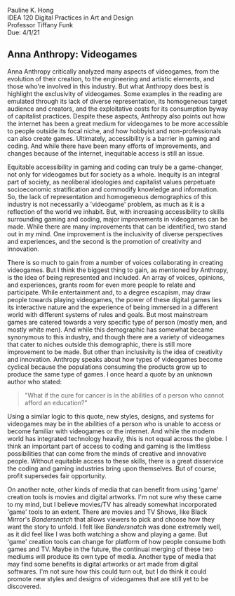 Pauline K. Hong  
IDEA 120 Digital Practices in Art and Design  
Professor Tiffany Funk  
Due: 4/1/21 

## Anna Anthropy: Videogames

Anna Anthropy critically analyzed many aspects of videogames, from the evolution of their creation, to the engineering and artistic elements, and those who're involved in this industry. But what Anthropy does best is highlight the exclusivity of videogames. Some examples in the reading are emulated through its lack of diverse representation, its homogeneous target audience and creators, and the exploitative costs for its consumption byway of capitalist practices. Despite these aspects, Anthropy also points out how the internet has been a great medium for videogames to be more accessible to people outside its focal niche, and how hobbyist and non-professionals can also create games. Ultimately, accessibility is a barrier in gaming and coding. And while there have been many efforts of improvements, and changes because of the internet, inequitable access is still an issue. 

Equitable accessibility in gaming and coding can truly be a game-changer, not only for videogames but for society as a whole. Inequity is an integral part of society, as neoliberal ideologies and capitalist values perpetuate socioeconomic stratification and commodify knowledge and information. So, the lack of representation and homogeneous demographics of this industry is not necessarily a 'videogame' problem, as much as it is a reflection of the world we inhabit. But, with increasing accessibility to skills surrounding gaming and coding, major improvements in videogames can be made. While there are many improvements that can be identified, two stand out in my mind. One improvement is the inclusivity of diverse perspectives and experiences, and the second is the promotion of creativity and innovation. 

There is so much to gain from a number of voices collaborating in creating videogames. But I think the biggest thing to gain, as mentioned by Anthropy, is the idea of being represented and included. An array of voices, opinions, and experiences, grants room for even more people to relate and participate. While entertainment and, to a degree escapism, may draw people towards playing videogames, the power of these digital games lies its interactive nature and the experience of being immersed in a different world with different systems of rules and goals. But most mainstream games are catered towards a very specific type of person (mostly men, and mostly white men). And while this demographic has somewhat became synonymous to this industry, and though there are a variety of videogames that cater to niches outside this demographic, there is still more improvement to be made. But other than inclusivity is the idea of creativity and innovation. Anthropy speaks about how types of videogames become cyclical because the populations consuming the products grow up to produce the same type of games. I once heard a quote by an unknown author who stated: 

> "What if the cure for cancer is in the abilities of a person who cannot afford an education?" 


Using a similar logic to this quote, new styles, designs, and systems for videogames may be in the abilities of a person who is unable to access or become familiar with videogames or the internet. And while the modern world has integrated technology heavily, this is not equal across the globe. I think an important part of access to coding and gaming is the limitless possibilities that can come from the minds of creative and innovative people. Without equitable access to these skills, there is a great disservice the coding and gaming industries bring upon themselves. But of course, profit supersedes fair opportunity. 

On another note, other kinds of media that can benefit from using 'game' creation tools is movies and digital artworks. I'm not sure why these came to my mind, but I believe movies/TV has already somewhat incorporated 'game' tools to an extent. There are movies and TV Shows, like Black Mirror's *Bandersnatch* that allows viewers to pick and choose how they want the story to unfold. I felt like *Bandersnatch* was done extremely well, as it did feel like I was both watching a show and playing a game. But 'game' creation tools can change for platform of how people consume both games and TV. Maybe in the future, the continual merging of these two mediums will produce its own type of media. Another type of media that may find some benefits is digital artworks or art made from digital softwares. I'm not sure how this could turn out, but I do think it could promote new styles and designs of videogames that are still yet to be discovered. 

